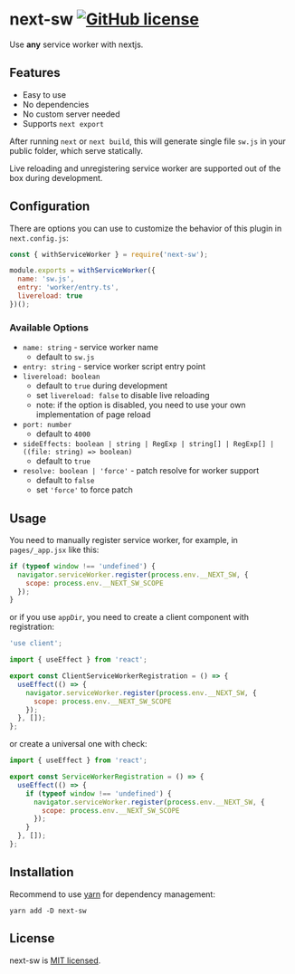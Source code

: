 # next-sw [![GitHub license](https://img.shields.io/badge/license-MIT-blue.svg)](https://github.com/eolme/next-sw/blob/master/LICENSE)

Use **any** service worker with nextjs.

## Features

- Easy to use
- No dependencies
- No custom server needed
- Supports `next export`

After running `next` or `next build`, this will generate single file `sw.js` in your public folder, which serve statically.

Live reloading and unregistering service worker are supported out of the box during development.

## Configuration

There are options you can use to customize the behavior of this plugin in `next.config.js`:

```js
const { withServiceWorker } = require('next-sw');

module.exports = withServiceWorker({
  name: 'sw.js',
  entry: 'worker/entry.ts',
  livereload: true
})();
```

### Available Options

- `name: string` - service worker name
  - default to `sw.js`
- `entry: string` - service worker script entry point
- `livereload: boolean`
  - default to `true` during development
  - set `livereload: false` to disable live reloading
  - note: if the option is disabled, you need to use your own implementation of page reload
- `port: number`
  - default to `4000`
- `sideEffects: boolean | string | RegExp | string[] | RegExp[] | ((file: string) => boolean)`
  - default to `true`
- `resolve: boolean | 'force'` - patch resolve for worker support
  - default to `false`
  - set `'force'` to force patch

## Usage

You need to manually register service worker, for example, in `pages/_app.jsx` like this:

```js
if (typeof window !== 'undefined') {
  navigator.serviceWorker.register(process.env.__NEXT_SW, {
    scope: process.env.__NEXT_SW_SCOPE
  });
}
```

or if you use `appDir`, you need to create a client component with registration:

```js
'use client';

import { useEffect } from 'react';

export const ClientServiceWorkerRegistration = () => {
  useEffect(() => {
    navigator.serviceWorker.register(process.env.__NEXT_SW, {
      scope: process.env.__NEXT_SW_SCOPE
    });
  }, []);
};
```

or create a universal one with check:

```js
import { useEffect } from 'react';

export const ServiceWorkerRegistration = () => {
  useEffect(() => {
    if (typeof window !== 'undefined') {
      navigator.serviceWorker.register(process.env.__NEXT_SW, {
        scope: process.env.__NEXT_SW_SCOPE
      });
    }
  }, []);
};
```

## Installation

Recommend to use [yarn](https://yarnpkg.com/getting-started/install) for dependency management:

```shell
yarn add -D next-sw
```

## License

next-sw is [MIT licensed](./LICENSE).
